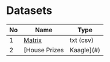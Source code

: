 # Datasets



No | Name | Type
------------ | ------------- |------------
1 | [Matrix](#) | txt (csv)
2 | [House Prizes | Kaagle](#) | csv
